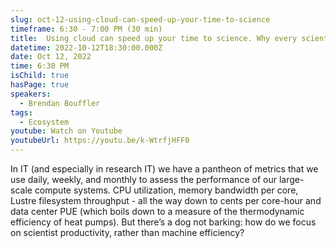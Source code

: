 ```yaml
---
slug: oct-12-using-cloud-can-speed-up-your-time-to-science
timeframe: 6:30 - 7:00 PM (30 min)
title:  Using cloud can speed up your time to science. Why every scientist (and citizen) should care.
datetime: 2022-10-12T18:30:00.000Z
date: Oct 12, 2022
time: 6:30 PM
isChild: true
hasPage: true
speakers:
  - Brendan Bouffler
tags:
  - Ecosystem
youtube: Watch on Youtube
youtubeUrl: https://youtu.be/k-WtrfjHFF0
---
```


In IT (and especially in research IT) we have a pantheon of metrics that we use daily, weekly, and monthly to assess the performance of our large-scale compute systems. CPU utilization, memory bandwidth per core, Lustre filesystem throughput - all the way down to cents per core-hour and data center PUE (which boils down to a measure of the thermodynamic efficiency of heat pumps). But there’s a dog not barking: how do we focus on scientist productivity, rather than machine efficiency?

